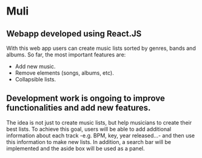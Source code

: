 # Muli 

## Webapp developed using React.JS

With this web app users can create music lists sorted by genres, bands and albums. So far, the most important features are:

- Add new music.
- Remove elements (songs, albums, etc).
- Collapsible lists.

## Development work is ongoing to improve functionalities and add new features.

The idea is not just to create music lists, but help musicians to create their best lists. To achieve this goal, users will be able to add additional information about each track -e.g. BPM, key, year released...- and then use this information to make new lists. In addition, a search bar will be implemented and the aside box will be used as a panel.